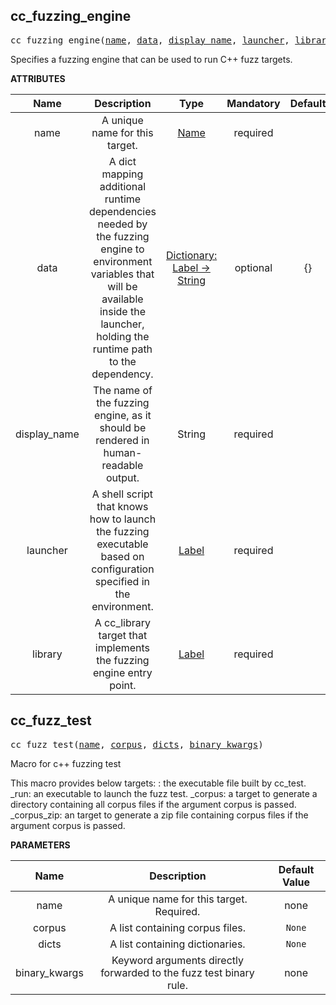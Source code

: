 <!-- Generated with Stardoc: http://skydoc.bazel.build -->

<a name="#cc_fuzzing_engine"></a>

## cc_fuzzing_engine

<pre>
cc_fuzzing_engine(<a href="#cc_fuzzing_engine-name">name</a>, <a href="#cc_fuzzing_engine-data">data</a>, <a href="#cc_fuzzing_engine-display_name">display_name</a>, <a href="#cc_fuzzing_engine-launcher">launcher</a>, <a href="#cc_fuzzing_engine-library">library</a>)
</pre>


Specifies a fuzzing engine that can be used to run C++ fuzz targets.


**ATTRIBUTES**


| Name  | Description | Type | Mandatory | Default |
| :-------------: | :-------------: | :-------------: | :-------------: | :-------------: |
| name |  A unique name for this target.   | <a href="https://bazel.build/docs/build-ref.html#name">Name</a> | required |  |
| data |  A dict mapping additional runtime dependencies needed by the fuzzing engine to environment variables that will be available inside the launcher, holding the runtime path to the dependency.   | <a href="https://bazel.build/docs/skylark/lib/dict.html">Dictionary: Label -> String</a> | optional | {} |
| display_name |  The name of the fuzzing engine, as it should be rendered in human-readable output.   | String | required |  |
| launcher |  A shell script that knows how to launch the fuzzing executable based on configuration specified in the environment.   | <a href="https://bazel.build/docs/build-ref.html#labels">Label</a> | required |  |
| library |  A cc_library target that implements the fuzzing engine entry point.   | <a href="https://bazel.build/docs/build-ref.html#labels">Label</a> | required |  |


<a name="#cc_fuzz_test"></a>

## cc_fuzz_test

<pre>
cc_fuzz_test(<a href="#cc_fuzz_test-name">name</a>, <a href="#cc_fuzz_test-corpus">corpus</a>, <a href="#cc_fuzz_test-dicts">dicts</a>, <a href="#cc_fuzz_test-binary_kwargs">binary_kwargs</a>)
</pre>

Macro for c++ fuzzing test

This macro provides below targets:
<name>: the executable file built by cc_test.
<name>_run: an executable to launch the fuzz test.
<name>_corpus: a target to generate a directory containing all corpus files if the argument corpus is passed.
<name>_corpus_zip: an target to generate a zip file containing corpus files if the argument corpus is passed.


**PARAMETERS**


| Name  | Description | Default Value |
| :-------------: | :-------------: | :-------------: |
| name |  A unique name for this target. Required.   |  none |
| corpus |  A list containing corpus files.   |  <code>None</code> |
| dicts |  A list containing dictionaries.   |  <code>None</code> |
| binary_kwargs |  Keyword arguments directly forwarded to the fuzz test binary rule.   |  none |


